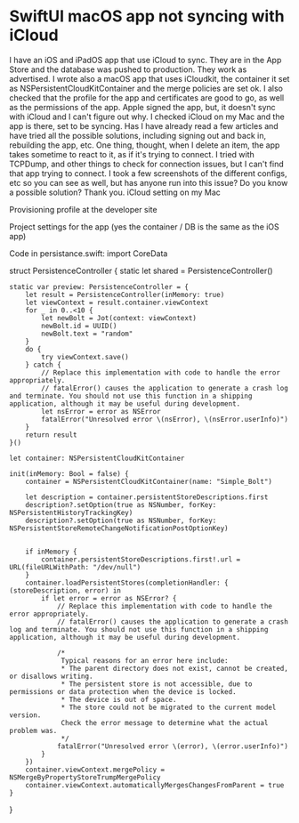 
# SwiftUI macOS app not syncing with iCloud

I have an iOS and iPadOS app that use iCloud to sync. They are in the App Store and the database was pushed to production. They work as advertised.
I wrote also a macOS app that uses iCloudkit, the container it set as NSPersistentCloudKitContainer and the merge policies are set ok. I also checked that the profile for the app and certificates are good to go, as well as the permissions of the app.
Apple signed the app, but, it doesn't sync with iCloud and I can't figure out why. I checked iCloud on my Mac and the app is there, set to be syncing. Has I have already read a few articles and have tried all the possible solutions, including signing out and back in, rebuilding the app, etc.
One thing, thought, when I delete an item, the app takes sometime to react to it, as if it's trying to connect. I tried with TCPDump, and other things to check for connection issues, but I can't find that app trying to connect.
I took a few screenshots of the different configs, etc so you can see as well, but has anyone run into this issue? Do you know a possible solution?
Thank you.
iCloud setting on my Mac

Provisioning profile at the developer site

Project settings for the app (yes the container / DB is the same as the iOS app)

Code in persistance.swift:
import CoreData

struct PersistenceController {
    static let shared = PersistenceController()

    static var preview: PersistenceController = {
        let result = PersistenceController(inMemory: true)
        let viewContext = result.container.viewContext
        for _ in 0..<10 {
            let newBolt = Jot(context: viewContext)
            newBolt.id = UUID()
            newBolt.text = "random"
        }
        do {
            try viewContext.save()
        } catch {
            // Replace this implementation with code to handle the error appropriately.
            // fatalError() causes the application to generate a crash log and terminate. You should not use this function in a shipping application, although it may be useful during development.
            let nsError = error as NSError
            fatalError("Unresolved error \(nsError), \(nsError.userInfo)")
        }
        return result
    }()

    let container: NSPersistentCloudKitContainer

    init(inMemory: Bool = false) {
        container = NSPersistentCloudKitContainer(name: "Simple_Bolt")
        
        let description = container.persistentStoreDescriptions.first
        description?.setOption(true as NSNumber, forKey: NSPersistentHistoryTrackingKey)
        description?.setOption(true as NSNumber, forKey: NSPersistentStoreRemoteChangeNotificationPostOptionKey)

        
        if inMemory {
            container.persistentStoreDescriptions.first!.url = URL(fileURLWithPath: "/dev/null")
        }
        container.loadPersistentStores(completionHandler: { (storeDescription, error) in
            if let error = error as NSError? {
                // Replace this implementation with code to handle the error appropriately.
                // fatalError() causes the application to generate a crash log and terminate. You should not use this function in a shipping application, although it may be useful during development.

                /*
                 Typical reasons for an error here include:
                 * The parent directory does not exist, cannot be created, or disallows writing.
                 * The persistent store is not accessible, due to permissions or data protection when the device is locked.
                 * The device is out of space.
                 * The store could not be migrated to the current model version.
                 Check the error message to determine what the actual problem was.
                 */
                fatalError("Unresolved error \(error), \(error.userInfo)")
            }
        })
        container.viewContext.mergePolicy = NSMergeByPropertyStoreTrumpMergePolicy
        container.viewContext.automaticallyMergesChangesFromParent = true
    }
}


        
